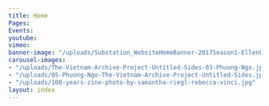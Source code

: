 ```yaml
---
title: Home
Pages: 
Events: 
youtube: 
vimeo: 
banner-image: "/uploads/Substation_WebsiteHomeBanner-2017Season1-EllenFullman_17.1.17_v1.1_128.gif"
carousel-images:
- "/uploads/The-Vietnam-Archive-Project-Untitled-Sides-03-Phuong-Ngo.jpg"
- "/uploads/05-Phuong-Ngo-The-Vietnam-Archive-Project-Untitled-Sides.jpg"
- "/uploads/100-years-zine-photo-by-samantha-riegl-rebecca-vinci.jpg"
layout: index
---
```


